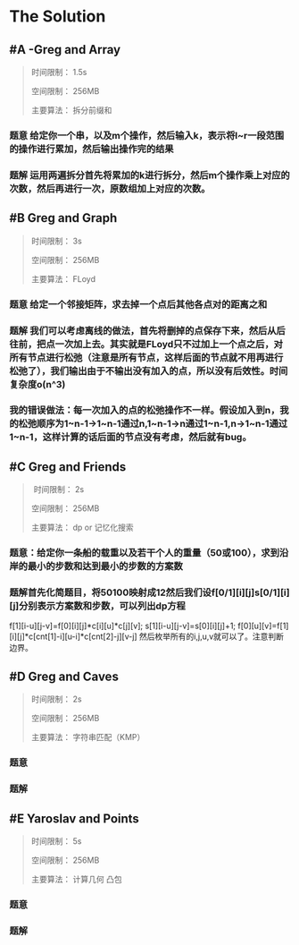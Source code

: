 # The Solution


## #A -Greg and Array

> 时间限制：  1.5s
>
> 空间限制：  256MB
>
> 主要算法：  拆分前缀和

### 题意 给定你一个串，以及m个操作，然后输入k，表示将l~r一段范围的操作进行累加，然后输出操作完的结果
### 题解 运用两遍拆分首先将累加的k进行拆分，然后m个操作乘上对应的次数，然后再进行一次，原数组加上对应的次数。


## #B Greg and Graph

> 时间限制：  3s
>
> 空间限制：  256MB
>
> 主要算法：  FLoyd

### 题意 给定一个邻接矩阵，求去掉一个点后其他各点对的距离之和
### 题解 我们可以考虑离线的做法，首先将删掉的点保存下来，然后从后往前，把点一次加上去。其实就是FLoyd只不过加上一个点之后，对所有节点进行松弛（注意是所有节点，这样后面的节点就不用再进行松弛了），我们输出由于不输出没有加入的点，所以没有后效性。时间复杂度o(n^3)
### 我的错误做法：每一次加入的点的松弛操作不一样。假设加入到n，我的松弛顺序为1~n-1->1~n-1通过n,1~n-1->n通过1~n-1,n->1~n-1通过1~n-1，这样计算的话后面的节点没有考虑，然后就有bug。


## #C Greg and Friends

> 时间限制：  2s
>
> 空间限制：  256MB
>
> 主要算法：  dp or 记忆化搜索

### 题意：给定你一条船的载重以及若干个人的重量（50或100），求到沿岸的最小的步数和达到最小的步数的方案数
### 题解首先化简题目，将50100映射成12然后我们设f[0/1][i][j]s[0/1][i][j]分别表示方案数和步数，可以列出dp方程
f[1][i-u][j-v]=f[0][i][j]*c[i][u]*c[j][v];
s[1][i-u][j-v]=s[0][i][j]+1;
f[0][u][v]=f[1][i][j]*c[cnt[1]-i][u-i]*c[cnt[2]-j][v-j]
然后枚举所有的i,j,u,v就可以了。注意判断边界。


## #D Greg and Caves

> 时间限制：  2s
>
> 空间限制：  256MB
>
> 主要算法：  字符串匹配（KMP）

### 题意
### 题解


## #E Yaroslav and Points

> 时间限制：  5s
>
> 空间限制：  256MB
>
> 主要算法：  计算几何 凸包

### 题意
### 题解

